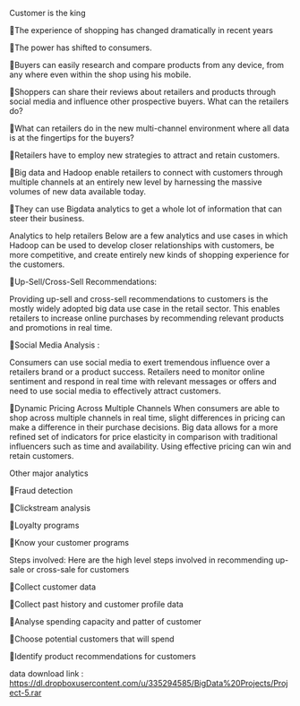 
Customer is the king

The experience of shopping has changed dramatically in recent years

The power has shifted to consumers.

Buyers can easily research and compare products from any device, from any where even within the shop using his mobile.

Shoppers can share their reviews about retailers and products through social media and influence other prospective buyers. What can the retailers do?

What can retailers do in the new multi-channel environment where all data is at the fingertips for the buyers?

Retailers have to employ new strategies to attract and retain customers.

Big data and Hadoop enable retailers to connect with customers through multiple channels at an entirely new level by harnessing the massive volumes of new data available today.

They can use Bigdata analytics to get a whole lot of information that can steer their business.

Analytics to help retailers Below are a few analytics and use cases in which Hadoop can be used to develop closer relationships with customers, be more competitive, and create entirely new kinds of shopping experience for the customers.

Up-Sell/Cross-Sell Recommendations:

Providing up-sell and cross-sell recommendations to customers is the mostly widely adopted big data use case in the retail sector. This enables retailers to increase online purchases by recommending relevant products and promotions in real time.

Social Media Analysis :

Consumers can use social media to exert tremendous influence over a retailers brand or a product success. Retailers need to monitor online sentiment and respond in real time with relevant messages or offers and need to use social media to effectively attract customers.

Dynamic Pricing Across Multiple Channels When consumers are able to shop across multiple channels in real time, slight differences in pricing can make a difference in their purchase decisions. Big data allows for a more refined set of indicators for price elasticity in comparison with traditional influencers such as time and availability. Using effective pricing can win and retain customers. 

Other major analytics

Fraud detection

Clickstream analysis

Loyalty programs

Know your customer programs

Steps involved: Here are the high level steps involved in recommending up-sale or cross-sale for customers

Collect customer data

Collect past history and customer profile data

Analyse spending capacity and patter of customer

Choose potential customers that will spend

Identify product recommendations for customers


data download link : https://dl.dropboxusercontent.com/u/335294585/BigData%20Projects/Project-5.rar
